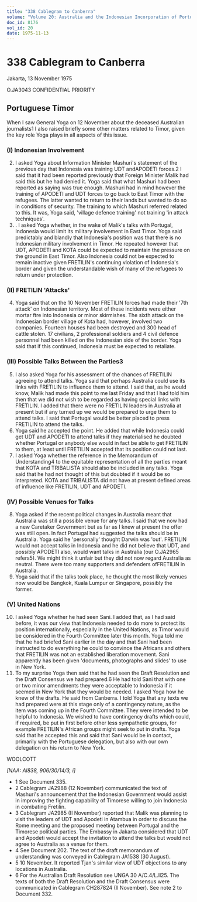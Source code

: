 ```yaml
---
title: "338 Cablegram to Canberra"
volume: "Volume 20: Australia and the Indonesian Incorporation of Portuguese Timor, 1974-1976"
doc_id: 8176
vol_id: 20
date: 1975-11-13
---
```


# 338 Cablegram to Canberra

Jakarta, 13 November 1975

O.JA3043 CONFIDENTIAL PRIORITY

## Portuguese Timor

When I saw General Yoga on 12 November about the deceased Australian journalists1 I also raised briefly some other matters related to Timor, given the key role Yoga plays in all aspects of this issue.

### (I) Indonesian Involvement

  2. I asked Yoga about Information Minister Mashuri's statement of the previous day that Indonesia was training UDT andAPODETI forces.2 I said that it had been reported previously that Foreign Minister Malik had said this but he had denied it. Yoga said that what Mashuri had been reported as saying was true enough. Mashuri had in mind however the training of APODETI and UDT forces to go back to East Timor with the refugees. The latter wanted to return to their lands but wanted to do so in conditions of security. The training to which Mashuri referred related to this. It was, Yoga said, 'village defence training' not training 'in attack techniques'.
  3. . I asked Yoga whether, in the wake of Malik's talks with Portugal, Indonesia would limit its military involvement in East Timor. Yoga said predictably and blandly that Indonesia's position was that there is no Indonesian military involvement in Timor. He repeated however that UDT, APODETI and KOTA could be expected to maintain the pressure on the ground in East Timor. Also Indonesia could not be expected to remain inactive given FRETILIN's continuing violation of Indonesia's border and given the understandable wish of many of the refugees to return under protection.



### (II) FRETILIN 'Attacks'

  4. Yoga said that on the 10 November FRETILIN forces had made their '7th attack' on Indonesian territory. Most of these incidents were either mortar ftre into Indonesia or minor skirmishes. The sixth attack on the Indonesian border village of Kota had, however, involved two companies. Fourteen houses had been destroyed and 300 head of cattle stolen. 17 civilians, 2 professional soldiers and 4 civil defence personnel had been killed on the Indonesian side of the border. Yoga said that if this continued, Indonesia must be expected to retaliate.



### (III) Possible Talks Between the Parties3

  5. I also asked Yoga for his assessment of the chances of FRETILIN agreeing to attend talks. Yoga said that perhaps Australia could use its links with FRETILIN to influence them to attend. I said that, as he would know, Malik had made this point to me last Friday and that I had told him then that we did not wish to be regarded as having special links with FRETILIN. I added that there were no FRETILIN leaders in Australia at present but if any turned up we would be prepared to urge them to attend talks. I said that Portugal would be better placed to press FRETILIN to attend the talks.
  6. Yoga said he accepted the point. He added that while Indonesia could get UDT and APODETI to attend talks if they materialised he doubted whether Portugal or anybody else would in fact be able to get FRETILIN to them, at least until FRETILIN accepted that its position could not last.
  7. I asked Yoga whether the reference in the Memorandum of Understanding4 to the equitable representation of all the parties meant that KOTA and TRIBALISTA should also be included in any talks. Yoga said that he had not thought of this but doubted if it would be so interpreted. KOTA and TRIBALISTA did not have at present defined areas of influence like FRETILIN, UDT and APODETI.



### (IV) Possible Venues for Talks

  8. Yoga asked if the recent political changes in Australia meant that Australia was still a possible venue for any talks. I said that we now had a new Caretaker Government but as far as I knew at present the offer was still open. In fact Portugal had suggested the talks should be in Australia. Yoga said he 'personally' thought Darwin was 'out'. FRETILIN would not accept talks in Indonesia and he did not believe that UDT, and possibly APODETI also, would want talks in Australia (our O.JA2965 refers5). We might think it unfair but they did not now regard Australia as neutral. There were too many supporters and defenders ofFRETILIN in Australia.
  9. Yoga said that if the talks took place, he thought the most likely venues now would be Bangkok, Kuala Lumpur or Singapore, possibly the former.



### (V) United Nations

  10. I asked Yoga whether he had seen Sani. I added that, as I had said before, it was our view that Indonesia needed to do more to protect its position internationally, especially in the United Nations, as Timor would be considered in the Fourth Committee later this month. Yoga told me that he had briefed Sani earlier in the day and that Sani had been instructed to do everything he could to convince the Africans and others that FRETILIN was not an established liberation movement. Sani apparently has been given 'documents, photographs and slides' to use in New York.
  11. To my surprise Yoga then said that he had seen the Draft Resolution and the Draft Consensus we had prepared.6 He had told Sani that with one or two minor amendments they were acceptable to Indonesia if it seemed in New York that they would be needed. I asked Yoga how he knew of the drafts. He said from Canberra. I told Yoga that any texts we had prepared were at this stage only of a contingency nature, as the item was coming up in the Fourth Committee. They were intended to be helpful to Indonesia. We wished to have contingency drafts which could, if required, be put in first before other less sympathetic groups, for example FRETILIN's African groups might seek to put in drafts. Yoga said that he accepted this and said that Sani would be in contact, primarily with the Portuguese delegation, but also with our own delegation on his return to New York.



WOOLCOTT

_[NAA: Al838, 906/30/14/3, i]_

  * 1 See Document 335.
  * 2 Cablegram JA2988 (12 November) communicated the text of Mashuri's announcement that the Indonesian Government would assist in improving the fighting capability of Timorese willing to join Indonesia in combating Fretilin.
  * 3 Cablegram JA2985 (II November) reported that Malik was planning to visit the leaders of UDT and Apodeti in Atambua in order to discuss the Rome meeting and the proposed meeting between Portugal and the Timorese political parties. The Embassy in Jakarta considered that UDT and Apodeti would accept the invitation to attend the talks but would not agree to Australia as a venue for them.
  * 4 See Document 202. The text of the draft memorandum of understanding was conveyed in Cablegram JA1538 (30 August).
  * 5 10 November. It reported Tjan's similar view of UDT objections to any locations in Australia.
  * 6 For the Australian Draft Resolution see UNGA 30 A/C.4/L.ll25. The texts of both the Draft Resolution and the Draft Consensus were communicated in Cablegram CH287824 (II November). See note 2 to Document 332.


